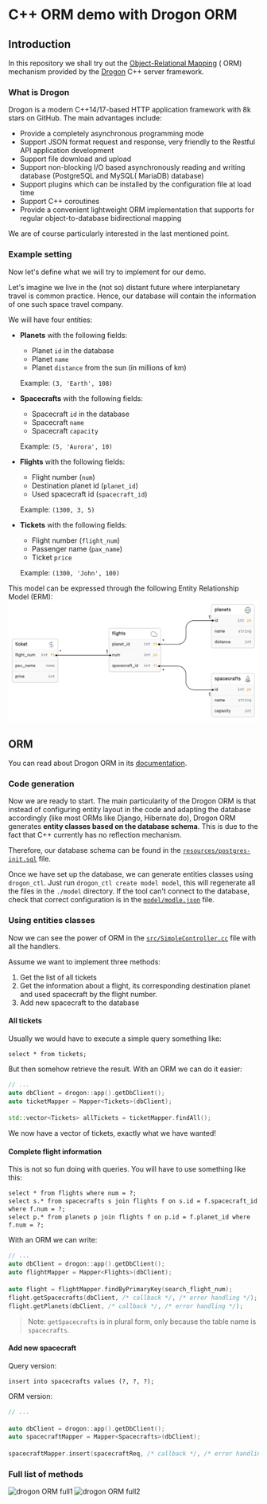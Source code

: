 # C++ ORM demo with Drogon ORM

## Introduction

In this repository we shall try out
the [Object-Relational Mapping](https://en.wikipedia.org/wiki/Object%E2%80%93relational_mapping) (
ORM) mechanism provided by
the [Drogon](https://github.com/drogonframework/drogon) C++ server framework.

### What is Drogon

Drogon is a modern C++14/17-based HTTP application framework with 8k stars on GitHub. The main
advantages include:

* Provide a completely asynchronous programming mode
* Support JSON format request and response, very friendly to the Restful API application development
* Support file download and upload
* Support non-blocking I/O based asynchronously reading and writing database (PostgreSQL and MySQL(
  MariaDB) database)
* Support plugins which can be installed by the configuration file at load time
* Support C++ coroutines
* Provide a convenient lightweight ORM implementation that supports for regular object-to-database
  bidirectional mapping

We are of course particularly interested in the last mentioned point.

### Example setting

Now let's define what we will try to implement for our demo.

Let's imagine we live in the (not so) distant future where interplanetary travel is common practice.
Hence, our database will contain the information of one such space travel company.

We will have four entities:

* **Planets** with the following fields:
  * Planet `id` in the database
  * Planet `name`
  * Planet `distance` from the sun (in millions of km)

  Example: `(3, 'Earth', 108)`
* **Spacecrafts** with the following fields:
  * Spacecraft `id` in the database
  * Spacecraft `name`
  * Spacecraft `capacity`

  Example: `(5, 'Aurora', 10)`
* **Flights** with the following fields:
  * Flight number (`num`)
  * Destination planet id (`planet_id`)
  * Used spacecraft id (`spacecraft_id`)

  Example: `(1300, 3, 5)`
* **Tickets** with the following fields:
  * Flight number (`flight_num`)
  * Passenger name (`pax_name`)
  * Ticket `price`

  Example: `(1300, 'John', 100)`

This model can be expressed through the following Entity Relationship Model (ERM):
![ERM](.github/diagram.png)

## ORM

You can read about Drogon ORM in its [documentation](https://github.com/drogonframework/drogon/wiki/ENG-08-3-DataBase-ORM).

### Code generation

Now we are ready to start. The main particularity of the Drogon ORM is that instead of configuring
entity layout in the code and adapting the database accordingly (like most ORMs like Django,
Hibernate do), Drogon ORM generates **entity classes based on the database schema**.
This is due to the fact that C++ currently has no reflection mechanism.

Therefore, our database schema can be found in
the [`resources/postgres-init.sql`](resources/postgres-init.sql) file.

Once we have set up the database, we can generate entities classes using `drogon_ctl`. Just
run `drogon_ctl create model model`, this will regenerate all the files in the `./model` directory.
If the tool can't connect to the database, check that correct configuration is in
the [`model/modle.json`](model/model.json) file.

### Using entities classes

Now we can see the power of ORM in the [`src/SimpleController.cc`](src/SimpleController.cc) file
with all the handlers.

Assume we want to implement three methods:

1. Get the list of all tickets
2. Get the information about a flight, its corresponding destination planet and used spacecraft
   by the flight number.
3. Add new spacecraft to the database

#### All tickets
Usually we would have to execute a simple query something like:
```postgresql
select * from tickets;
```
But then somehow retrieve the result. With an ORM we can do it easier:
```c++
// ...
auto dbClient = drogon::app().getDbClient();
auto ticketMapper = Mapper<Tickets>(dbClient);

std::vector<Tickets> allTickets = ticketMapper.findAll();
```
We now have a vector of tickets, exactly what we have wanted!

#### Complete flight information

This is not so fun doing with queries. You will have to use something like this:
```postgresql
select * from flights where num = ?;
select s.* from spacecrafts s join flights f on s.id = f.spacecraft_id where f.num = ?;
select p.* from planets p join flights f on p.id = f.planet_id where f.num = ?;
```

With an ORM we can write:
```c++
// ...
auto dbClient = drogon::app().getDbClient();
auto flightMapper = Mapper<Flights>(dbClient);

auto flight = flightMapper.findByPrimaryKey(search_flight_num);
flight.getSpacecrafts(dbClient, /* callback */, /* error handling */);
flight.getPlanets(dbClient, /* callback */, /* error handling */);
```

> Note: `getSpacecrafts` is in plural form, only because the table name is `spacecrafts`.

#### Add new spacecraft
Query version:
```postgresql
insert into spacecrafts values (?, ?, ?);
```

ORM version:
```c++
// ...

auto dbClient = drogon::app().getDbClient();
auto spacecraftMapper = Mapper<Spacecrafts>(dbClient);

spacecraftMapper.insert(spacecraftReq, /* callback */, /* error handling */);
```

### Full list of methods
![drogon ORM full1](https://github.com/drogonframework/drogon/wiki/images/mapper_method1_en.png)
![drogon ORM full2](https://github.com/drogonframework/drogon/wiki/images/mapper_method2_en.png)
